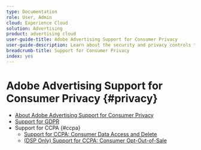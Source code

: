 ```yaml
---
type: Documentation
role: User, Admin
cloud: Experience Cloud
solution: Advertising
product: advertising cloud
user-guide-title: Adobe Advertising Support for Consumer Privacy
user-guide-description: Learn about the security and privacy controls that Adobe Advertising provides to help advertiser customers comply with consumer privacy laws.
breadcrumb-title: Support for Consumer Privacy
index: yes
---
```


# Adobe Advertising Support for Consumer Privacy {#privacy}

+ [About Adobe Advertising Support for Consumer Privacy](/help/privacy/home.md)
+ [Support for GDPR](/help/privacy/gdpr.md)
+ Support for CCPA {#ccpa}
    + [Support for CCPA: Consumer Data Access and Delete](/help/privacy/ccpa/ccpa-access-delete.md)
    + [(DSP Only) Support for CCPA: Consumer Opt-Out-of-Sale](/help/privacy/ccpa/ccpa-opt-out-of-sale.md)
